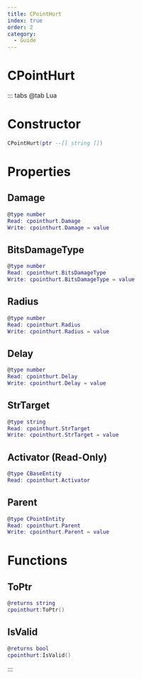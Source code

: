```yaml
---
title: CPointHurt
index: true
order: 2
category:
  - Guide
---
```


# CPointHurt

::: tabs
@tab Lua
# Constructor
```lua
CPointHurt(ptr --[[ string ]])
```
# Properties
## Damage 
```lua
@type number
Read: cpointhurt.Damage
Write: cpointhurt.Damage = value
```
## BitsDamageType 
```lua
@type number
Read: cpointhurt.BitsDamageType
Write: cpointhurt.BitsDamageType = value
```
## Radius 
```lua
@type number
Read: cpointhurt.Radius
Write: cpointhurt.Radius = value
```
## Delay 
```lua
@type number
Read: cpointhurt.Delay
Write: cpointhurt.Delay = value
```
## StrTarget 
```lua
@type string
Read: cpointhurt.StrTarget
Write: cpointhurt.StrTarget = value
```
## Activator (Read-Only)
```lua
@type CBaseEntity
Read: cpointhurt.Activator
```
## Parent 
```lua
@type CPointEntity
Read: cpointhurt.Parent
Write: cpointhurt.Parent = value
```
# Functions
## ToPtr
```lua
@returns string
cpointhurt:ToPtr()
```
## IsValid
```lua
@returns bool
cpointhurt:IsValid()
```

:::